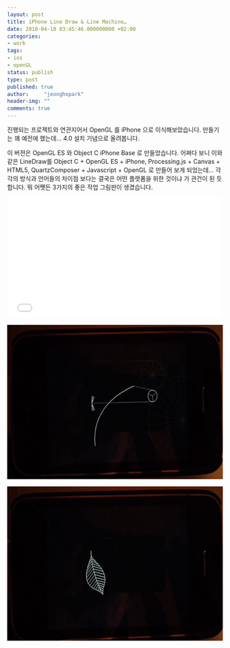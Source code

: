 ```yaml
---
layout: post
title: iPhone Line Draw & Line Machine…
date: 2010-04-10 03:45:46.000000000 +02:00
categories:
- work
tags:
- ios
- openGL
status: publish
type: post
published: true
author:     "jeonghopark"
header-img: ""
comments: true
---
```

<p>진행되는 프로젝트와 연관지어서 OpenGL 를 iPhone 으로 이식해보았습니다. 만들기는 꽤 예전에 했는데... 4.0 설치 기념으로 올려봅니다.</p>
<p>이 버젼은 OpenGL ES 와 Object C  iPhone Base 로 만들었습니다. 어쩌다 보니 이와같은 LineDraw를 Object C + OpenGL ES + iPhone, Processing.js + Canvas + HTML5, QuartzComposer + Javascript + OpenGL 로 만들어 보게 되었는데... 각각의 방식과 언어들의 차이점 보다는 결국은 어떤 플랫폼을 위한 것이냐 가 관건이 된 듯 합니다. 뭐 어쨋든 3가지의 좋은 작업 그림판이 생겼습니다.</p>

<iframe src="//player.vimeo.com/video/10815922" width="500" height="281" frameborder="0" webkitallowfullscreen mozallowfullscreen allowfullscreen></iframe>

<p><img src="/assets/iphoneTestMachine.jpg" alt="iphoneTestMachine" width="640" height="360" class="alignnone size-full wp-image-1158" /></p>
<p><img src="/assets/iphoneTestLeaves.jpg" alt="iphoneTestLeaves" width="640" height="360" class="alignnone size-full wp-image-1156" /></p>
